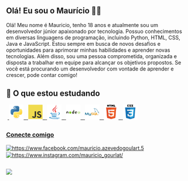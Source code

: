 ## Olá! Eu sou o Maurício 😶‍🌫️

 Olá! Meu nome é Mauricio, tenho 18 anos e atualmente sou um desenvolvedor júnior apaixonado por tecnologia. Possuo conhecimentos em diversas linguagens de programação, incluindo Python, HTML, CSS, Java e JavaScript. Estou sempre em busca de novos desafios e oportunidades para aprimorar minhas habilidades e aprender novas tecnologias. Além disso, sou uma pessoa comprometida, organizada e disposta a trabalhar em equipe para alcançar os objetivos propostos. Se você está procurando um desenvolvedor com vontade de aprender e crescer, pode contar comigo!



## 🌱 O que estou estudando
<p align="left">  </a> </a> 

&nbsp;<a href="https://www.python.org" target="_blank" rel="noreferrer"> <img src="https://raw.githubusercontent.com/devicons/devicon/master/icons/python/python-original.svg" alt="python" width="40" height="40"/>
&nbsp;<a href="https://developer.mozilla.org/en-US/docs/Web/JavaScript" target="_blank" rel="noreferrer"> <img src="https://raw.githubusercontent.com/devicons/devicon/master/icons/javascript/javascript-original.svg" alt="javascript" width="40" height="40"/> 
&nbsp;<a href="https://www.java.com" target="_blank" rel="noreferrer"> <img src="https://raw.githubusercontent.com/devicons/devicon/master/icons/java/java-original.svg" alt="java" width="40" height="40"/>
&nbsp;<a href="https://nodejs.org" target="_blank" rel="noreferrer"> <img src="https://raw.githubusercontent.com/devicons/devicon/master/icons/nodejs/nodejs-original-wordmark.svg" alt="nodejs" width="40" height="40"/>
&nbsp;<a href="https://www.mysql.com/" target="_blank" rel="noreferrer"> <img src="https://raw.githubusercontent.com/devicons/devicon/master/icons/mysql/mysql-original-wordmark.svg" alt="mysql" width="40" height="40"/>
&nbsp;<a href="https://www.w3.org/html/" target="_blank" rel="noreferrer"> <img src="https://raw.githubusercontent.com/devicons/devicon/master/icons/html5/html5-original-wordmark.svg" alt="html5" width="40" height="40"/>
&nbsp;<a href="https://www.w3schools.com/css/" target="_blank" rel="noreferrer"> <img src="https://raw.githubusercontent.com/devicons/devicon/master/icons/css3/css3-original-wordmark.svg" alt="css3" width="40" height="40"/>
##
 
 
 
### Conecte comigo
<a href="https://fb.com/https://www.facebook.com/mauricio.azevedogoulart.5" target="blank"><img align="center" src="https://raw.githubusercontent.com/rahuldkjain/github-profile-readme-generator/master/src/images/icons/Social/facebook.svg" alt="https://www.facebook.com/mauricio.azevedogoulart.5" height="30" width="40" /></a>
<a href="https://instagram.com/https://www.instagram.com/mauricio_gourlat/" target="blank"><img align="center" src="https://raw.githubusercontent.com/rahuldkjain/github-profile-readme-generator/master/src/images/icons/Social/instagram.svg" alt="https://www.instagram.com/mauricio_gourlat/" height="30" width="40" /></a>
</p>

 ##







<div> 
    <a href="https://github.com/mauricio-goulart">
    <img src="https://github-readme-stats.vercel.app/api?username=mauricio-goulart&coun_private=true&show_icons=true&title_color=512E5F&icon_color=512E5F&border_color=512E5F&border_radius=10" />
<!---
    Darkmode = https://github-readme-stats.vercel.app/api?username=mauricio-goulart&coun_private=true&show_icons=true&theme=dark&border_radius=10
-->
</div>

